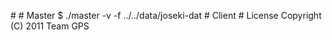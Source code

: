 # 
 
 #   M a s t e r 
 
         $   . / m a s t e r   - v   - f   . . / . . / d a t a / j o s e k i - d a t 
 
 #   C l i e n t 
 
 
 #   L i c e n s e 
 
 C o p y r i g h t   ( C )   2 0 1 1   T e a m   G P S 
 